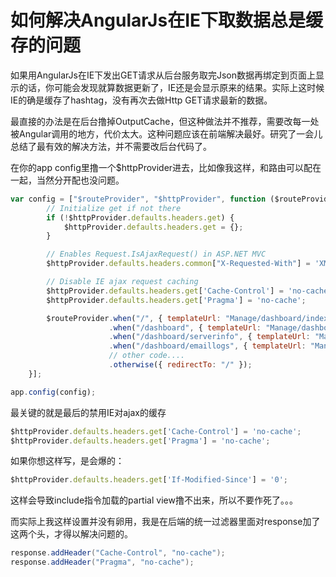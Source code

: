 # 如何解决AngularJs在IE下取数据总是缓存的问题

如果用AngularJs在IE下发出GET请求从后台服务取完Json数据再绑定到页面上显示的话，你可能会发现就算数据更新了，IE还是会显示原来的结果。实际上这时候IE的确是缓存了hashtag，没有再次去做Http GET请求最新的数据。

最直接的办法是在后台撸掉OutputCache，但这种做法并不推荐，需要改每一处被Angular调用的地方，代价太大。这种问题应该在前端解决最好。研究了一会儿总结了最有效的解决方法，并不需要改后台代码了。

在你的app config里撸一个$httpProvider进去，比如像我这样，和路由可以配在一起，当然分开配也没问题。

```javascript
var config = ["$routeProvider", "$httpProvider", function ($routeProvider, $httpProvider) {
        // Initialize get if not there
        if (!$httpProvider.defaults.headers.get) {
            $httpProvider.defaults.headers.get = {};
        }

        // Enables Request.IsAjaxRequest() in ASP.NET MVC
        $httpProvider.defaults.headers.common["X-Requested-With"] = 'XMLHttpRequest';

        // Disable IE ajax request caching
        $httpProvider.defaults.headers.get['Cache-Control'] = 'no-cache';
        $httpProvider.defaults.headers.get['Pragma'] = 'no-cache';

        $routeProvider.when("/", { templateUrl: "Manage/dashboard/index.cshtml" })
                      .when("/dashboard", { templateUrl: "Manage/dashboard/index.cshtml" })
                      .when("/dashboard/serverinfo", { templateUrl: "Manage/dashboard/serverinfo.cshtml" })
                      .when("/dashboard/emaillogs", { templateUrl: "Manage/dashboard/emaillogs.cshtml" })
                      // other code....
                      .otherwise({ redirectTo: "/" });
    }];

app.config(config);
```

最关键的就是最后的禁用IE对ajax的缓存

```javascript
$httpProvider.defaults.headers.get['Cache-Control'] = 'no-cache';
$httpProvider.defaults.headers.get['Pragma'] = 'no-cache';
```

如果你想这样写，是会爆的：

```javascript
$httpProvider.defaults.headers.get['If-Modified-Since'] = '0';
```

这样会导致include指令加载的partial view撸不出来，所以不要作死了。。。

而实际上我这样设置并没有卵用，我是在后端的统一过滤器里面对response加了这两个头，才得以解决问题的。

```java
response.addHeader("Cache-Control", "no-cache");
response.addHeader("Pragma", "no-cache");
```

